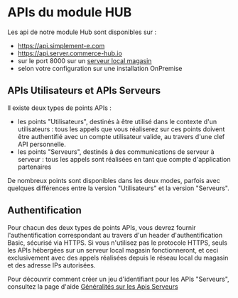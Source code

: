 # APIs du module HUB

Les api de notre module Hub sont disponibles sur :

*   https://api.simplement-e.com
*   https://api.server.commerce-hub.io
*   sur le port 8000 sur un [serveur local magasin](/fr-fr/administration/storeserver/)
*   selon votre configuration sur une installation OnPremise

## APIs Utilisateurs et APIs Serveurs

Il existe deux types de points APIs :

*   les points "Utilisateurs", destinés à être utilisé dans le contexte d'un utilisateurs : tous les appels que vous réaliserez sur ces points doivent être authentifié avec un compte utilisateur valide, au travers d'une clef API personnelle.
*   les points "Serveurs", destinés à des communications de serveur à serveur : tous les appels sont réalisées en tant que compte d'application partenaires

De nombreux points sont disponibles dans les deux modes, parfois avec quelques différences entre la version "Utilisateurs" et la version "Serveurs".

## Authentification

Pour chacun des deux types de points APIs, vous devrez fournir l'authentification correspondant au travers d'un header d'authentification Basic, sécurisé via HTTPS. Si vous n'utilisez pas le protocole HTTPS, seuls les APIs hébergées sur un serveur local magasin fonctionneront, et ceci exclusivement avec des appels réalisées depuis le réseau local du magasin et des adresse IPs autorisées.

Pour découvrir comment créer un jeu d'identifiant pour les APIs "Serveurs", consultez la page d'aide [Généralités sur les Apis Serveurs](serveur/)
